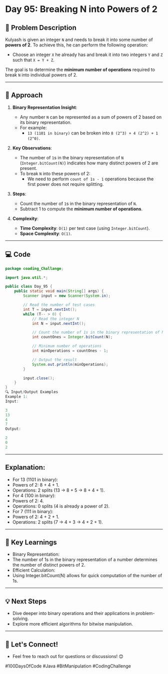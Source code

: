 # Day 95: Breaking N into Powers of 2

## 📝 Problem Description

Kulyash is given an integer `N` and needs to break it into some number of **powers of 2**. To achieve this, he can perform the following operation:

- Choose an integer `X` he already has and break it into two integers `Y` and `Z` such that `X = Y + Z`.

The goal is to determine the **minimum number of operations** required to break `N` into individual powers of 2.

---

## 🚀 Approach

1. **Binary Representation Insight**:
   - Any number `N` can be represented as a sum of powers of 2 based on its binary representation.
   - For example:
     - `13 (1101 in binary)` can be broken into `8 (2^3) + 4 (2^2) + 1 (2^0)`.

2. **Key Observations**:
   - The number of `1`s in the binary representation of `N` (`Integer.bitCount(N)`) indicates how many distinct powers of 2 are present.
   - To break `N` into these powers of 2:
     - We need to perform `count of 1s - 1` operations because the first power does not require splitting.

3. **Steps**:
   - Count the number of `1`s in the binary representation of `N`.
   - Subtract 1 to compute the **minimum number of operations**.

4. **Complexity**:
   - **Time Complexity**: `O(1)` per test case (using `Integer.bitCount`).
   - **Space Complexity**: `O(1)`.

---

## 💻 Code

```java
package coading_Challange;

import java.util.*;

public class Day_95 {
    public static void main(String[] args) {
        Scanner input = new Scanner(System.in);

        // Read the number of test cases
        int T = input.nextInt();
        while (T-- > 0) {
            // Read the integer N
            int N = input.nextInt();

            // Count the number of 1s in the binary representation of N
            int countOnes = Integer.bitCount(N);

            // Minimum number of operations
            int minOperations = countOnes - 1;

            // Output the result
            System.out.println(minOperations);
        }

        input.close();
    }
}
🔍 Input/Output Examples
Example 1:
Input:

3
13
4
7
Output:

2
0
2
```
---
## Explanation:

- For 13 (1101 in binary):
- Powers of 2: 8 + 4 + 1.
- Operations: 2 splits (13 -> 8 + 5 -> 8 + 4 + 1).
- For 4 (100 in binary):
- Powers of 2: 4.
- Operations: 0 splits (4 is already a power of 2).
- For 7 (111 in binary):
- Powers of 2: 4 + 2 + 1.
- Operations: 2 splits (7 -> 4 + 3 -> 4 + 2 + 1).

---
## 🧠 Key Learnings
- Binary Representation:
- The number of 1s in the binary representation of a number determines the number of distinct powers of 2.
- Efficient Calculation:
- Using Integer.bitCount(N) allows for quick computation of the number of 1s.

---
## 💡 Next Steps
- Dive deeper into binary operations and their applications in problem-solving.
- Explore more efficient algorithms for bitwise manipulation.

---
## 🤝 Let's Connect!
- Feel free to reach out for questions or discussions! 😊

#100DaysOfCode #Java #BitManipulation #CodingChallenge
